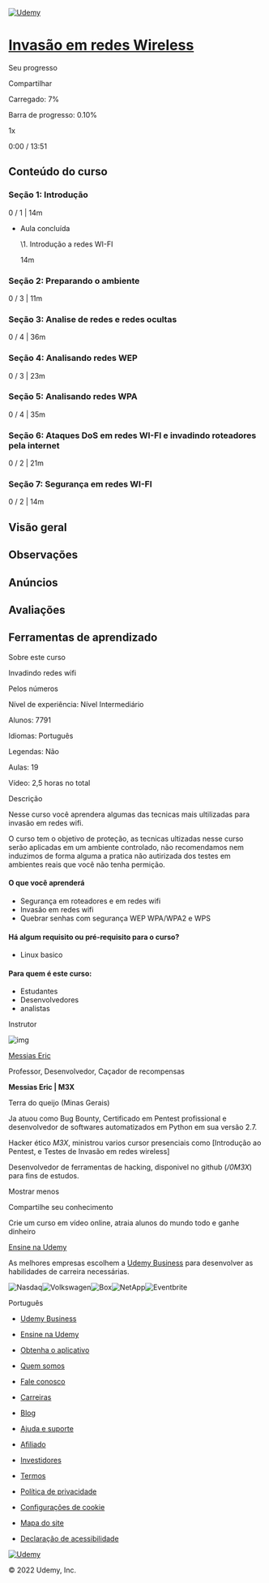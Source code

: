 [![Udemy](https://www.udemy.com/staticx/udemy/images/v7/logo-udemy-inverted.svg)](https://www.udemy.com/)

# [Invasão em redes Wireless](https://www.udemy.com/course/invasao-em-redes-wireless/)

Seu progresso

Compartilhar





Carregado: 7%

Barra de progresso: 0.10%





1x



0:00 / 13:51













## Conteúdo do curso



### Seção 1: Introdução

0 / 1 | 14m



- Aula concluída

  \1. Introdução a redes WI-FI

  14m

### Seção 2: Preparando o ambiente

0 / 3 | 11m



### Seção 3: Analise de redes e redes ocultas

0 / 4 | 36m



### Seção 4: Analisando redes WEP

0 / 3 | 23m



### Seção 5: Analisando redes WPA

0 / 4 | 35m



### Seção 6: Ataques DoS em redes WI-FI e invadindo roteadores pela internet

0 / 2 | 21m



### Seção 7: Segurança em redes WI-FI

0 / 2 | 14m



## 

## Visão geral

## Observações

## Anúncios

## Avaliações

## Ferramentas de aprendizado

Sobre este curso

Invadindo redes wifi

Pelos números

Nível de experiência: Nível Intermediário

Alunos: 7791

Idiomas: Português

Legendas: Não

Aulas: 19

Vídeo: 2,5 horas no total

Descrição

Nesse curso você aprendera algumas das tecnicas mais ultilizadas para invasão em redes wifi.

O curso tem o objetivo de proteção, as tecnicas ultizadas nesse curso serão aplicadas em um ambiente controlado, não recomendamos nem induzimos de forma alguma a pratica não autirizada dos testes em ambientes reais que você não tenha permição.

#### O que você aprenderá

- Segurança em roteadores e em redes wifi
- Invasão em redes wifi
- Quebrar senhas com segurança WEP WPA/WPA2 e WPS

#### Há algum requisito ou pré-requisito para o curso?

- Linux basico

#### Para quem é este curso:

- Estudantes
- Desenvolvedores
- analistas

Instrutor

![img](https://img-b.udemycdn.com/user/200_H/84250268_a276.jpg?secure=-9IDH5Z2LlWPKlb6T8tkSA%3D%3D%2C1646014342)

[Messias Eric](https://www.udemy.com/user/messias-23/)

Professor, Desenvolvedor, Caçador de recompensas



**Messias Eric | M3X**

Terra do queijo (Minas Gerais)

Ja atuou como Bug Bounty, Certificado em Pentest profissional e desenvolvedor de softwares automatizados em Python em sua versão 2.7.

Hacker ético *M3X*, ministrou varios cursor presenciais como [Introdução ao Pentest, e Testes de Invasão em redes wireless]

Desenvolvedor de ferramentas de hacking, disponivel no github (*/0M3X*) para fins de estudos.



Mostrar menos

Compartilhe seu conhecimento

Crie um curso em vídeo online, atraia alunos do mundo todo e ganhe dinheiro

[Ensine na Udemy](https://www.udemy.com/teaching/?ref=bai-sub-footer)

As melhores empresas escolhem a [Udemy Business](https://www.udemy.com/udemy-business/?locale=pt_BR&path=request-demo-mx%2F&ref=footer-ad) para desenvolver as habilidades de carreira necessárias.

![Nasdaq](https://s.udemycdn.com/partner-logos/v4/nasdaq-light.svg)![Volkswagen](https://s.udemycdn.com/partner-logos/v4/volkswagen-light.svg)![Box](https://s.udemycdn.com/partner-logos/v4/box-light.svg)![NetApp](https://s.udemycdn.com/partner-logos/v4/netapp-light.svg)![Eventbrite](https://s.udemycdn.com/partner-logos/v4/eventbrite-light.svg)

Português

- [Udemy Business](https://www.udemy.com/udemy-business/?locale=pt_BR&mx_pg=index&path=%2F&ref=footer)
- [Ensine na Udemy](https://www.udemy.com/teaching/?ref=teach_footer)
- [Obtenha o aplicativo](https://www.udemy.com/mobile/)
- [Quem somos](https://about.udemy.com/?locale=pt-br)
- [Fale conosco](https://about.udemy.com/company?locale=pt-br#offices)

- [Carreiras](https://about.udemy.com/careers?locale=pt-br)
- [Blog](https://blog.udemy.com/?ref=footer)
- [Ajuda e suporte](https://www.udemy.com/support/)
- [Afiliado](https://www.udemy.com/affiliate/)
- [Investidores](https://investors.udemy.com/)

- [Termos](https://www.udemy.com/terms/)
- [Política de privacidade](https://www.udemy.com/terms/privacy/)
- [Configurações de cookie](javascript:void(0);)
- [Mapa do site](https://www.udemy.com/pt/sitemap/)
- [Declaração de acessibilidade](https://about.udemy.com/accessibility-statement?locale=pt-br)

[![Udemy](https://www.udemy.com/staticx/udemy/images/v7/logo-udemy-inverted.svg)](https://www.udemy.com/)

© 2022 Udemy, Inc.